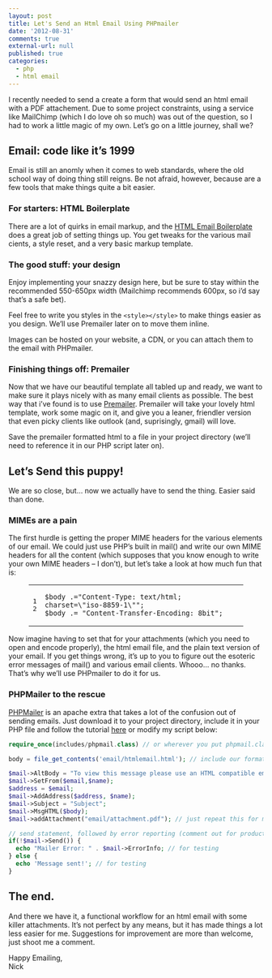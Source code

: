 ```yaml
---
layout: post
title: Let's Send an Html Email Using PHPmailer
date: '2012-08-31'
comments: true
external-url: null
published: true
categories:
  - php
  - html email
---
```

<p>I recently needed to send a create a form that would send an html email with a PDF attachement. Due to some project constraints, using a service like MailChimp (which I do love oh so much) was out of the question, so I had to work a little magic of my own. Let&#8217;s go on a little journey, shall we?</p>

<h2>Email: code like it&#8217;s 1999</h2>

<p>Email is still an anomly when it comes to web standards, where the old school way of doing thing still reigns. Be not afraid, however, because are a few tools that make things quite a bit easier.</p>

<h3>For starters: HTML Boilerplate</h3>

<p>There are a lot of quirks in email markup, and the <a href="http://htmlemailboilerplate.com/">HTML Email Boilerplate</a> does a great job of setting things up. You get tweaks for the various mail cients, a style reset, and a very basic markup template.</p>

<h3>The good stuff: your design</h3>

<p>Enjoy implementing your snazzy design here, but be sure to stay within the recommended 550-650px width (Mailchimp recommends 600px, so i&#8217;d say that&#8217;s a safe bet).</p>

<p>Feel free to write you styles in the <code>&lt;style&gt;&lt;/style&gt;</code> to make things easier as you design. We&#8217;ll use Premailer later on to move them inline.</p>

<p>Images can be hosted on your website, a CDN, or you can attach them to the email with PHPmailer.</p>

<h3>Finishing things off: Premailer</h3>

<p>Now that we have our beautiful template all tabled up and ready, we want to make sure it plays nicely with as many email clients as possible. The best way that i&#8217;ve found is to use <a href="http://premailer.dialect.ca">Premailer</a>. Premailer will take your lovely html template, work some magic on it, and give you a leaner, friendler version that even picky clients like outlook (and, suprisingly, gmail) will love.</p>

<p>Save the premailer formatted html to a file in your project directory (we&#8217;ll need to reference it in our PHP script later on).</p>

<h2>Let&#8217;s Send this puppy!</h2>

<p>We are so close, but&#8230; now we actually have to send the thing. Easier said than done.</p>

<h3>MIMEs are a pain</h3>

<p>The first hurdle is getting the proper MIME headers for the various elements of our email.
We could just use PHP&#8217;s built in mail() and write our own MIME headers for all the content (which supposes that you know enough to write your own MIME headers &#8211; I don&#8217;t), but let&#8217;s take a look at how much fun that is:</p>

<figure class='code'><div class='highlight'><table><td class='gutter'><pre class='line-numbers'><span class='line-number'>1</span>
<span class='line-number'>2</span>
</pre></td><td class='code'><pre><code class='plain'><span class='line'>$body .="Content-Type: text/html; charset=\"iso-8859-1\"";
</span><span class='line'>$body .= "Content-Transfer-Encoding: 8bit";</span></code></pre></td></tr></table></div></figure>


<p>Now imagine having to set that for your attachments (which you need to open and encode properly), the html email file, and the plain text version of your email. If you get things wrong, it&#8217;s up to you to figure out the esoteric error messages of mail() and various email clients. Whooo&#8230; no thanks. That&#8217;s why we&#8217;ll use PHPmailer to do it for us.</p>

<h3>PHPMailer to the rescue</h3>

<p><a href="http://code.google.com/a/apache-extras.org/p/phpmailer/">PHPMailer</a> is an apache extra that takes a lot of the confusion out of sending emails. Just download it to your project directory, include it in your PHP file and follow the tutorial <a href="http://code.google.com/a/apache-extras.org/p/phpmailer/wiki/UsefulTutorial">here</a> or modify my script below:</p>

~~~ php
require_once(includes/phpmail.class) // or wherever you put phpmail.class

body = file_get_contents('email/htmlemail.html'); // include our formatted email

$mail->AltBody = "To view this message please use an HTML compatible email viewer, or visit http://mysite.com/emailcampaign"; // give folks who can't read HTML email something to read
$mail->SetFrom($email,$name);
$address = $email;
$mail->AddAddress($address, $name);
$mail->Subject = "Subject";
$mail->MsgHTML($body);
$mail->addAttachment("email/attachment.pdf"); // just repeat this for multiple attachments

// send statement, followed by error reporting (comment out for production)
if(!$mail->Send()) {
  echo "Mailer Error: " . $mail->ErrorInfo; // for testing
} else {
  echo 'Message sent!'; // for testing
}
~~~

<h2>The end.</h2>

<p>And there we have it, a functional workflow for an html email with some killer attachments. It&#8217;s not perfect by any means, but it has made things a lot less easier for me. Suggestions for improvement are more than welcome, just shoot me a comment.</p>

<p>Happy Emailing,<br/>
Nick</p>
